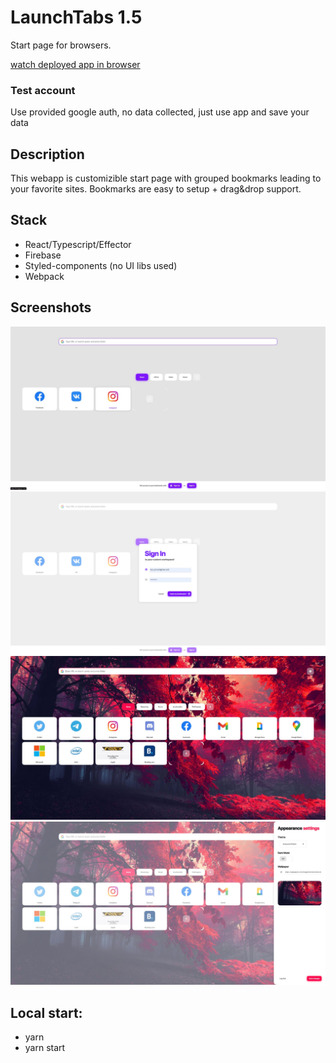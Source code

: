 # LaunchTabs 1.5

Start page for browsers.

[watch deployed app in browser](https://launchtab-81b06.web.app)

### Test account

Use provided google auth, no data collected, just use app and save your data

## Description

This webapp is customizible start page with grouped bookmarks leading to your favorite sites. Bookmarks are easy to setup + drag&drop support.

## Stack

- React/Typescript/Effector
- Firebase
- Styled-components (no UI libs used)
- Webpack

## Screenshots

<div align="center">
  <img src="/screens/image1.jpg">
  <img src="/screens/image2.jpg">
  <img src="/screens/image3.jpg">
  <img src="/screens/image4.jpg">
</div>

## Local start:

- yarn
- yarn start
